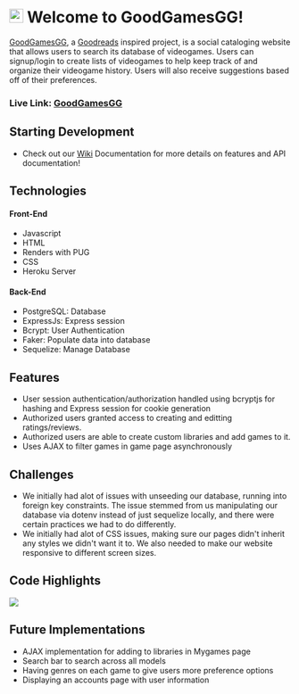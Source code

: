 # <img src="public/favicon.ico" width="25" height="25"> Welcome to GoodGamesGG!

[GoodGamesGG](https://goodgamesgg.herokuapp.com/), a [Goodreads](https://www.goodreads.com/) inspired project, is a social cataloging website that allows users to search its database of videogames. Users can signup/login to create lists of videogames to help keep track of and organize their videogame history. Users will also receive suggestions based off of their preferences.

### **Live Link: [GoodGamesGG](https://goodgamesgg.herokuapp.com/)**

## Starting Development
- Check out our [Wiki](https://github.com/jiezheng2020/GoodGamesGG/wiki) Documentation for more details on features and API documentation!

## Technologies 
#### Front-End
- Javascript
- HTML
- Renders with PUG
- CSS
- Heroku Server

#### Back-End
- PostgreSQL: Database
- ExpressJs: Express session
- Bcrypt: User Authentication
- Faker: Populate data into database
- Sequelize: Manage Database

## Features
 - User session authentication/authorization handled using bcryptjs for hashing and Express session for cookie generation
 - Authorized users granted access to creating and editting ratings/reviews.
 - Authorized users are able to create custom libraries and add games to it.
 - Uses AJAX to filter games in game page asynchronously

## Challenges
 - We initially had alot of issues with unseeding our database, running into foreign key constraints. The issue stemmed from us manipulating our database via dotenv instead of just sequelize locally, and there were certain practices we had to do differently.
 - We initially had alot of CSS issues, making sure our pages didn't inherit any styles we didn't want it to. We also needed to make our website responsive to different screen sizes.

## Code Highlights

<img src='demoGif.gif'>

## Future Implementations
 - AJAX implementation for adding to libraries in Mygames page
 - Search bar to search across all models
 - Having genres on each game to give users more preference options
 - Displaying an accounts page with user information
